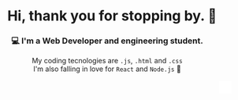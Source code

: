 
<div display="inline-block">
 
 <h1 align="center" style="margin-left: 20px">Hi, thank you for stopping by. 👋 </h1>
 <h3 align="center">  💻 I'm a Web Developer and engineering student. </h3>
</div>

<div align="center"  display="inline-block">
 
>
  
 My coding tecnologies are `.js`, `.html` and `.css` <br>
 I'm also falling in love for `React` and `Node.js` 💜 <b> <br>
 <br>
  <a  href="https://www.linkedin.com/in/heloisa-mafra/"><img align="right" width="25px" src="https://github.com/Aakarsh-B/trying-repos/blob/master/linkedin.svg" />
</div>

##
</div>
